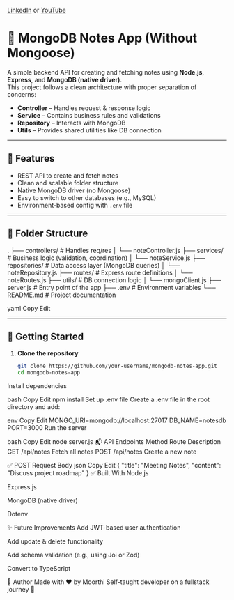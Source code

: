 [LinkedIn](https://www.linkedin.com/in/moorthi-d-0b5139119/) or [YouTube](https://www.youtube.com/@MoorthiDev)


# 📝 MongoDB Notes App (Without Mongoose)

A simple backend API for creating and fetching notes using **Node.js**, **Express**, and **MongoDB (native driver)**.  
This project follows a clean architecture with proper separation of concerns:

- **Controller** – Handles request & response logic  
- **Service** – Contains business rules and validations  
- **Repository** – Interacts with MongoDB  
- **Utils** – Provides shared utilities like DB connection

---

## 🚀 Features

- REST API to create and fetch notes
- Clean and scalable folder structure
- Native MongoDB driver (no Mongoose)
- Easy to switch to other databases (e.g., MySQL)
- Environment-based config with `.env` file

---

## 📁 Folder Structure

.
├── controllers/ # Handles req/res
│ └── noteController.js
├── services/ # Business logic (validation, coordination)
│ └── noteService.js
├── repositories/ # Data access layer (MongoDB queries)
│ └── noteRepository.js
├── routes/ # Express route definitions
│ └── noteRoutes.js
├── utils/ # DB connection logic
│ └── mongoClient.js
├── server.js # Entry point of the app
├── .env # Environment variables
└── README.md # Project documentation

yaml
Copy
Edit

---

## 🔧 Getting Started

1. **Clone the repository**
   ```bash
   git clone https://github.com/your-username/mongodb-notes-app.git
   cd mongodb-notes-app
   
Install dependencies

bash
Copy
Edit
npm install
Set up .env file
Create a .env file in the root directory and add:

env
Copy
Edit
MONGO_URI=mongodb://localhost:27017
DB_NAME=notesdb
PORT=3000
Run the server

bash
Copy
Edit
node server.js
📬 API Endpoints
Method	Route	Description
GET	/api/notes	Fetch all notes
POST	/api/notes	Create a new note

✅ POST Request Body
json
Copy
Edit
{
  "title": "Meeting Notes",
  "content": "Discuss project roadmap"
}
✅ Built With
Node.js

Express.js

MongoDB (native driver)

Dotenv

✨ Future Improvements
Add JWT-based user authentication

Add update & delete functionality

Add schema validation (e.g., using Joi or Zod)

Convert to TypeScript

🧠 Author
Made with ❤️ by Moorthi
Self-taught developer on a fullstack journey 🚀